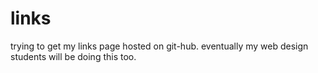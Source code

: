 # links

trying to get my links page hosted on git-hub. eventually my web design students will be doing this too. 
